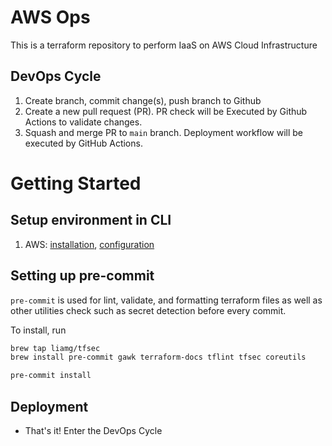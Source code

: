 # AWS Ops
This is a terraform repository to perform IaaS on AWS Cloud Infrastructure

## DevOps Cycle
1. Create branch, commit change(s), push branch to Github
2. Create a new pull request (PR). PR check will be Executed by Github Actions to validate changes.
3. Squash and merge PR to `main` branch. Deployment workflow will be executed by GitHub Actions.

# Getting Started

## Setup environment in CLI

1. AWS: [installation](https://docs.aws.amazon.com/cli/latest/userguide/getting-started-install.html), [configuration](https://docs.aws.amazon.com/cli/latest/userguide/cli-configure-quickstart.html)
<!-- 2. Cloudflare: [installation](https://developers.cloudflare.com/cloudflare-one/connections/connect-apps/install-and-setup/installation/), [configuration](https://developers.cloudflare.com/cloudflare-one/tutorials/cli/), [example](https://learn.hashicorp.com/tutorials/terraform/cloudflare-static-website) -->

## Setting up pre-commit

`pre-commit` is used for lint, validate, and formatting terraform files as well as other utilities check such as secret detection before every commit.

To install, run
```bash
brew tap liamg/tfsec
brew install pre-commit gawk terraform-docs tflint tfsec coreutils

pre-commit install

```
## Deployment

- That's it! Enter the DevOps Cycle

